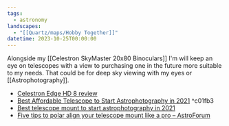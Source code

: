 ```yaml
---
tags:
  - astronomy
landscapes:
  - "[[Quartz/maps/Hobby Together]]"
datetime: 2023-10-25T00:00:00
---
```

Alongside my [[Celestron SkyMaster 20x80 Binoculars]] I'm will keep an eye on telescopes with a view to purchasing one in the future more suitable to my needs. That could be for deep sky viewing with my eyes or [[Astrophotography]].

- [Celestron Edge HD 8 review](https://astroforumspace.com/celestron-edge-hd-8-review/)
- [Best Affordable Telescope to Start Astrophotography in 2021](https://astroforumspace.com/best-affordable-telescope-to-start-astrophotography-in-2021/) ^c01fb3
- [Best telescope mount to start astrophotography in 2021](https://astroforumspace.com/best-telescope-mount-to-start-astrophotography-in-2021/)
- [Five tips to polar align your telescope mount like a pro – AstroForum](https://astroforumspace.com/five-tips-to-polar-align-your-telescope-mount-like-a-pro/)

